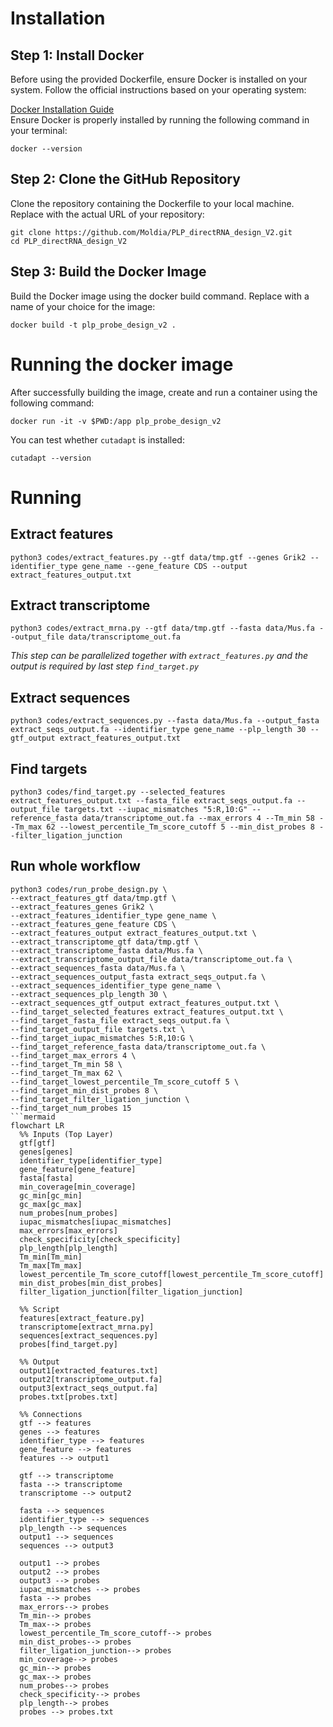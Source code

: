 # Installation  
## Step 1: Install Docker
Before using the provided Dockerfile, ensure Docker is installed on your system. Follow the official instructions based on your operating system:

[Docker Installation Guide](https://docs.docker.com/engine/install/)  
Ensure Docker is properly installed by running the following command in your terminal:  
```
docker --version
```
## Step 2: Clone the GitHub Repository
Clone the repository containing the Dockerfile to your local machine. Replace <repository-url> with the actual URL of your repository:
```
git clone https://github.com/Moldia/PLP_directRNA_design_V2.git
cd PLP_directRNA_design_V2
```
## Step 3: Build the Docker Image
Build the Docker image using the docker build command. Replace <image-name> with a name of your choice for the image:
```
docker build -t plp_probe_design_v2 .
```
# Running the docker image   
After successfully building the image, create and run a container using the following command:
```
docker run -it -v $PWD:/app plp_probe_design_v2
```

You can test whether `cutadapt` is installed:  
```
cutadapt --version
```

# Running  
## Extract features
`python3 codes/extract_features.py --gtf data/tmp.gtf --genes Grik2 --identifier_type gene_name --gene_feature CDS --output extract_features_output.txt`

## Extract transcriptome
`python3 codes/extract_mrna.py --gtf data/tmp.gtf --fasta data/Mus.fa --output_file data/transcriptome_out.fa`  

_This step can be parallelized together with `extract_features.py` and the output is required by last step `find_target.py`_  

## Extract sequences
`python3 codes/extract_sequences.py --fasta data/Mus.fa --output_fasta extract_seqs_output.fa --identifier_type gene_name --plp_length 30 --gtf_output extract_features_output.txt`

## Find targets
`python3 codes/find_target.py --selected_features extract_features_output.txt --fasta_file extract_seqs_output.fa --output_file targets.txt --iupac_mismatches "5:R,10:G" --reference_fasta data/transcriptome_out.fa --max_errors 4 --Tm_min 58 --Tm_max 62 --lowest_percentile_Tm_score_cutoff 5 --min_dist_probes 8 --filter_ligation_junction`


## Run whole workflow  
```
python3 codes/run_probe_design.py \
--extract_features_gtf data/tmp.gtf \
--extract_features_genes Grik2 \
--extract_features_identifier_type gene_name \
--extract_features_gene_feature CDS \
--extract_features_output extract_features_output.txt \
--extract_transcriptome_gtf data/tmp.gtf \
--extract_transcriptome_fasta data/Mus.fa \
--extract_transcriptome_output_file data/transcriptome_out.fa \
--extract_sequences_fasta data/Mus.fa \
--extract_sequences_output_fasta extract_seqs_output.fa \
--extract_sequences_identifier_type gene_name \
--extract_sequences_plp_length 30 \
--extract_sequences_gtf_output extract_features_output.txt \
--find_target_selected_features extract_features_output.txt \
--find_target_fasta_file extract_seqs_output.fa \
--find_target_output_file targets.txt \
--find_target_iupac_mismatches 5:R,10:G \
--find_target_reference_fasta data/transcriptome_out.fa \
--find_target_max_errors 4 \
--find_target_Tm_min 58 \
--find_target_Tm_max 62 \
--find_target_lowest_percentile_Tm_score_cutoff 5 \
--find_target_min_dist_probes 8 \
--find_target_filter_ligation_junction \
--find_target_num_probes 15 
```mermaid
flowchart LR
  %% Inputs (Top Layer)
  gtf[gtf]
  genes[genes]
  identifier_type[identifier_type]
  gene_feature[gene_feature]
  fasta[fasta]
  min_coverage[min_coverage]
  gc_min[gc_min]
  gc_max[gc_max]
  num_probes[num_probes]
  iupac_mismatches[iupac_mismatches]
  max_errors[max_errors]
  check_specificity[check_specificity]
  plp_length[plp_length]
  Tm_min[Tm_min]
  Tm_max[Tm_max]
  lowest_percentile_Tm_score_cutoff[lowest_percentile_Tm_score_cutoff]
  min_dist_probes[min_dist_probes]
  filter_ligation_junction[filter_ligation_junction]

  %% Script
  features[extract_feature.py]
  transcriptome[extract_mrna.py]
  sequences[extract_sequences.py]
  probes[find_target.py]
  
  %% Output
  output1[extracted_features.txt]
  output2[transcriptome_output.fa]
  output3[extract_seqs_output.fa]
  probes.txt[probes.txt]

  %% Connections
  gtf --> features
  genes --> features
  identifier_type --> features
  gene_feature --> features
  features --> output1

  gtf --> transcriptome
  fasta --> transcriptome
  transcriptome --> output2

  fasta --> sequences
  identifier_type --> sequences
  plp_length --> sequences
  output1 --> sequences 
  sequences --> output3

  output1 --> probes
  output2 --> probes
  output3 --> probes
  iupac_mismatches --> probes
  fasta --> probes
  max_errors--> probes
  Tm_min--> probes
  Tm_max--> probes
  lowest_percentile_Tm_score_cutoff--> probes
  min_dist_probes--> probes
  filter_ligation_junction--> probes
  min_coverage--> probes
  gc_min--> probes
  gc_max--> probes
  num_probes--> probes
  check_specificity--> probes
  plp_length--> probes
  probes --> probes.txt
```
